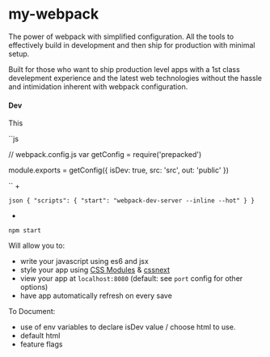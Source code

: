 # my-webpack

The power of webpack with simplified configuration. All the tools to effectively build in development and then ship for production with minimal setup.

Built for those who want to ship production level apps with a 1st class develepment experience and the latest web technologies without the hassle and intimidation inherent with webpack configuration.

#### Dev

This

``js

// webpack.config.js
var getConfig = require('prepacked')

module.exports = getConfig({
  isDev: true,
  src: 'src',
  out: 'public'
})

``
+

``json
{
  "scripts": {
    "start": "webpack-dev-server --inline --hot"
  }
}
``

+

`npm start`

Will allow you to:
* write your javascript using es6 and jsx
* style your app using [CSS Modules](http://glenmaddern.com/articles/css-modules) & [cssnext](http://cssnext.io/)
* view your app at `localhost:8080` (default: see `port` config for other options)
* have app automatically refresh on every save



To Document:
* use of env variables to declare isDev value / choose html to use.
* default html
* feature flags



